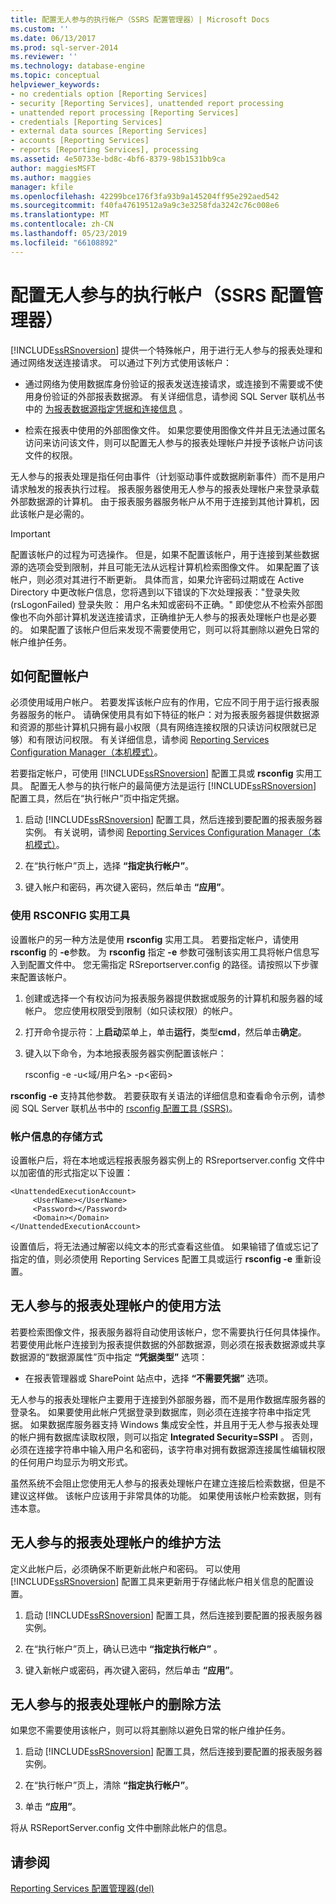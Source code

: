 ```yaml
---
title: 配置无人参与的执行帐户（SSRS 配置管理器）| Microsoft Docs
ms.custom: ''
ms.date: 06/13/2017
ms.prod: sql-server-2014
ms.reviewer: ''
ms.technology: database-engine
ms.topic: conceptual
helpviewer_keywords:
- no credentials option [Reporting Services]
- security [Reporting Services], unattended report processing
- unattended report processing [Reporting Services]
- credentials [Reporting Services]
- external data sources [Reporting Services]
- accounts [Reporting Services]
- reports [Reporting Services], processing
ms.assetid: 4e50733e-bd8c-4bf6-8379-98b1531bb9ca
author: maggiesMSFT
ms.author: maggies
manager: kfile
ms.openlocfilehash: 42299bce176f3fa93b9a145204ff95e292aed542
ms.sourcegitcommit: f40fa47619512a9a9c3e3258fda3242c76c008e6
ms.translationtype: MT
ms.contentlocale: zh-CN
ms.lasthandoff: 05/23/2019
ms.locfileid: "66108892"
---
```

# <a name="configure-the-unattended-execution-account-ssrs-configuration-manager"></a>配置无人参与的执行帐户（SSRS 配置管理器）
  [!INCLUDE[ssRSnoversion](../../includes/ssrsnoversion-md.md)] 提供一个特殊帐户，用于进行无人参与的报表处理和通过网络发送连接请求。 可以通过下列方式使用该帐户：  
  
-   通过网络为使用数据库身份验证的报表发送连接请求，或连接到不需要或不使用身份验证的外部报表数据源。 有关详细信息，请参阅 SQL Server 联机丛书中的 [为报表数据源指定凭据和连接信息](../../integration-services/connection-manager/data-sources.md) 。  
  
-   检索在报表中使用的外部图像文件。 如果您要使用图像文件并且无法通过匿名访问来访问该文件，则可以配置无人参与的报表处理帐户并授予该帐户访问该文件的权限。  
  
 无人参与的报表处理是指任何由事件（计划驱动事件或数据刷新事件）而不是用户请求触发的报表执行过程。 报表服务器使用无人参与的报表处理帐户来登录承载外部数据源的计算机。 由于报表服务器服务帐户从不用于连接到其他计算机，因此该帐户是必需的。  
  
> [!IMPORTANT]  
>  配置该帐户的过程为可选操作。 但是，如果不配置该帐户，用于连接到某些数据源的选项会受到限制，并且可能无法从远程计算机检索图像文件。 如果配置了该帐户，则必须对其进行不断更新。 具体而言，如果允许密码过期或在 Active Directory 中更改帐户信息，您将遇到以下错误的下次处理报表："登录失败 (rsLogonFailed) 登录失败： 用户名未知或密码不正确。" 即使您从不检索外部图像也不向外部计算机发送连接请求，正确维护无人参与的报表处理帐户也是必要的。 如果配置了该帐户但后来发现不需要使用它，则可以将其删除以避免日常的帐户维护任务。  
  
## <a name="how-to-configure-the-account"></a>如何配置帐户  
 必须使用域用户帐户。 若要发挥该帐户应有的作用，它应不同于用于运行报表服务器服务的帐户。 请确保使用具有如下特征的帐户：对为报表服务器提供数据源和资源的那些计算机只拥有最小权限（具有网络连接权限的只读访问权限就已足够）和有限访问权限。 有关详细信息，请参阅 [Reporting Services Configuration Manager（本机模式）](../../sql-server/install/reporting-services-configuration-manager-native-mode.md)。  
  
 若要指定帐户，可使用 [!INCLUDE[ssRSnoversion](../../includes/ssrsnoversion-md.md)] 配置工具或 **rsconfig** 实用工具。 配置无人参与的执行帐户的最简便方法是运行 [!INCLUDE[ssRSnoversion](../../includes/ssrsnoversion-md.md)] 配置工具，然后在“执行帐户”页中指定凭据。  
  
1.  启动 [!INCLUDE[ssRSnoversion](../../includes/ssrsnoversion-md.md)] 配置工具，然后连接到要配置的报表服务器实例。 有关说明，请参阅 [Reporting Services Configuration Manager（本机模式）](../../sql-server/install/reporting-services-configuration-manager-native-mode.md)。  
  
2.  在“执行帐户”页上，选择 **“指定执行帐户”**。  
  
3.  键入帐户和密码，再次键入密码，然后单击 **“应用”**。  
  
### <a name="using-rsconfig-utility"></a>使用 RSCONFIG 实用工具  
 设置帐户的另一种方法是使用 **rsconfig** 实用工具。 若要指定帐户，请使用 **rsconfig** 的 **-e**参数。 为 **rsconfig** 指定 **-e** 参数可强制该实用工具将帐户信息写入到配置文件中。 您无需指定 RSreportserver.config 的路径。请按照以下步骤来配置该帐户。  
  
1.  创建或选择一个有权访问为报表服务器提供数据或服务的计算机和服务器的域帐户。 您应使用权限受到限制（如只读权限）的帐户。  
  
2.  打开命令提示符：上**启动**菜单上，单击**运行**，类型**cmd**，然后单击**确定**。  
  
3.  键入以下命令，为本地报表服务器实例配置该帐户：  
  
     rsconfig -e -u\<域/用户名> -p\<密码>  
  
 **rsconfig -e** 支持其他参数。 若要获取有关语法的详细信息和查看命令示例，请参阅 SQL Server 联机丛书中的 [rsconfig 配置工具 (SSRS)](../tools/rsconfig-utility-ssrs.md)。  
  
### <a name="how-account-information-is-stored"></a>帐户信息的存储方式  
 设置帐户后，将在本地或远程报表服务器实例上的 RSreportserver.config 文件中以加密值的形式指定以下设置：  
  
```  
<UnattendedExecutionAccount>  
     <UserName></UserName>  
     <Password></Password>  
     <Domain></Domain>  
</UnattendedExecutionAccount>  
```  
  
 设置值后，将无法通过解密以纯文本的形式查看这些值。 如果输错了值或忘记了指定的值，则必须使用 Reporting Services 配置工具或运行 **rsconfig -e** 重新设置。  
  
## <a name="how-to-use-the-unattended-report-processing-account"></a>无人参与的报表处理帐户的使用方法  
 若要检索图像文件，报表服务器将自动使用该帐户，您不需要执行任何具体操作。 若要使用此帐户连接到为报表提供数据的外部数据源，则必须在报表数据源或共享数据源的“数据源属性”页中指定 **“凭据类型”** 选项：  
  
-   在报表管理器或 SharePoint 站点中，选择 **“不需要凭据”** 选项。  
  
 无人参与的报表处理帐户主要用于连接到外部服务器，而不是用作数据库服务器的登录名。 如果要使用此帐户凭据登录到数据库，则必须在连接字符串中指定凭据。 如果数据库服务器支持 Windows 集成安全性，并且用于无人参与报表处理的帐户拥有数据库读取权限，则可以指定 **Integrated Security=SSPI** 。 否则，必须在连接字符串中输入用户名和密码，该字符串对拥有数据源连接属性编辑权限的任何用户均显示为明文形式。  
  
 虽然系统不会阻止您使用无人参与的报表处理帐户在建立连接后检索数据，但是不建议这样做。 该帐户应该用于非常具体的功能。 如果使用该帐户检索数据，则有违本意。  
  
## <a name="how-to-maintain-the-unattended-report-processing-account"></a>无人参与的报表处理帐户的维护方法  
 定义此帐户后，必须确保不断更新此帐户和密码。 可以使用 [!INCLUDE[ssRSnoversion](../../includes/ssrsnoversion-md.md)] 配置工具来更新用于存储此帐户相关信息的配置设置。  
  
1.  启动 [!INCLUDE[ssRSnoversion](../../includes/ssrsnoversion-md.md)] 配置工具，然后连接到要配置的报表服务器实例。  
  
2.  在“执行帐户”页上，确认已选中 **“指定执行帐户”** 。  
  
3.  键入新帐户或密码，再次键入密码，然后单击 **“应用”**。  
  
## <a name="how-to-delete-the-unattended-report-processing-account"></a>无人参与的报表处理帐户的删除方法  
 如果您不需要使用该帐户，则可以将其删除以避免日常的帐户维护任务。  
  
1.  启动 [!INCLUDE[ssRSnoversion](../../includes/ssrsnoversion-md.md)] 配置工具，然后连接到要配置的报表服务器实例。  
  
2.  在“执行帐户”页上，清除 **“指定执行帐户”**。  
  
3.  单击 **“应用”**。  
  
 将从 RSReportServer.config 文件中删除此帐户的信息。  
  
## <a name="see-also"></a>请参阅  
 [Reporting Services 配置管理器&#40;del&#41;](../../sql-server/install/reporting-services-configuration-manager-native-mode.md)  
  
  
